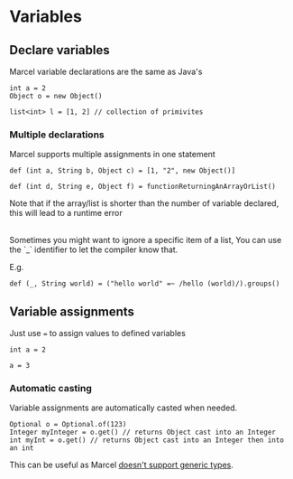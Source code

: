 # Variables

## Declare variables

Marcel variable declarations are the same as Java's

````marcel
int a = 2
Object o = new Object()

list<int> l = [1, 2] // collection of primivites
````

### Multiple declarations
Marcel supports multiple assignments in one statement

```marcel
def (int a, String b, Object c) = [1, "2", new Object()]

def (int d, String e, Object f) = functionReturningAnArrayOrList()
```

Note that if the array/list is shorter than the number of variable declared, this will lead to a runtime error

<br/>
Sometimes you might want to ignore a specific item of a list,
You can use the `_` identifier to let the compiler know that.

E.g.

```marcel
def (_, String world) = ("hello world" =~ /hello (world)/).groups()
```

## Variable assignments

Just use `=` to assign values to defined variables

```marcel
int a = 2

a = 3
```


### Automatic casting
Variable assignments are automatically casted when needed.

```marcel
Optional o = Optional.of(123)
Integer myInteger = o.get() // returns Object cast into an Integer 
int myInt = o.get() // returns Object cast into an Integer then into an int
```

This can be useful as Marcel [doesn't support generic types](./types/index.md#generic-types).